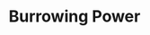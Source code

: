 ---
title: "Burrowing Power"

feat:
  types: ["Metapsionic"]
  description: |
    Your powers sometimes bypass barriers.
  benefit: |
    To use this feat, you must expend your psionic focus. You can attempt to manifest your powers against targets that are sheltered behind a wall or force effect. Your power briefly skips through the Astral Plane to bypass the barrier.

    The strength and thickness of the barrier determine your chance of success. To successfully bypass the barrier with your power, you make a _psicraft_ check against a DC equal to 10 + the hardness of the barrier + 1 per foot of thickness (minimum 1). Assign a hardness of 20 to barriers without a hardness rating, such as force effects (or a _wall of ectoplasm_). Force walls or _walls of ectoplasm_ are assumed to have less than 1 foot of thickness unless noted otherwise.

    If a power requires line of sight (which includes most powers that affect a target or targets instead of an area), you cannot manifest it as a burrowing power unless you can somehow see the target, such as with _clairvoyant sense_. Using this feat increases the power point cost of the power by 2. The power's total cost cannot exceed your manifester level.
---